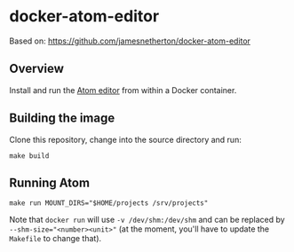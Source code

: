 # docker-atom-editor

Based on: https://github.com/jamesnetherton/docker-atom-editor

## Overview

Install and run the [Atom editor](https://atom.io/) from within a Docker container.

## Building the image

Clone this repository, change into the source directory and run:

```
make build
```

## Running Atom

```
make run MOUNT_DIRS="$HOME/projects /srv/projects"
```
Note that `docker run` will use `-v /dev/shm:/dev/shm` and can be
replaced by `--shm-size="<number><unit>"`
(at the moment, you'll have to update the `Makefile` to change that).
